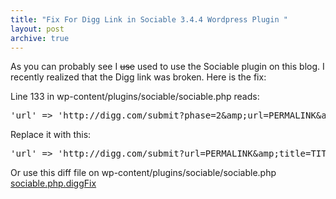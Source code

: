 ```yaml
---
title: "Fix For Digg Link in Sociable 3.4.4 Wordpress Plugin "
layout: post
archive: true
---
```


As you can probably see I <span style="text-decoration: line-through;">use</span> used to use the Sociable plugin on this blog. I recently realized that the Digg link was broken. Here is the fix:

Line 133 in wp-content/plugins/sociable/sociable.php reads:

<pre lang='PHP' line='0'>'url' =&gt; 'http://digg.com/submit?phase=2&amp;amp;url=PERMALINK&amp;amp;title=TITLE&amp;amp;bodytext=EXCERPT',</pre>

Replace it with this:

<pre lang='PHP' line='0'>'url' =&gt; 'http://digg.com/submit?url=PERMALINK&amp;amp;title=TITLE&amp;amp;bodytext=EXCERPT',</pre>

Or use this diff file on wp-content/plugins/sociable/sociable.php
<a href="http://jordaneldredge.com/uploads/2009/08/sociable.php.diggFix.diff">sociable.php.diggFix</a>
